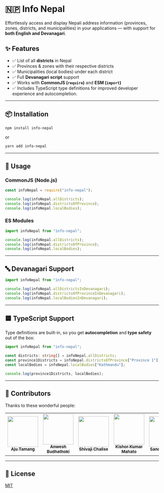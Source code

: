# 🇳🇵 Info Nepal

Effortlessly access and display Nepali address information (provinces, zones, districts, and municipalities) in your applications — with support for **both English and Devanagari**.

## ✨ Features
- ✅ List of all **districts** in Nepal  
- ✅ Provinces & zones with their respective districts  
- ✅ Municipalities (local bodies) under each district  
- ✅ Full **Devanagari script** support  
- ✅ Works with **CommonJS (`require`)** and **ESM (`import`)**  
- ✅ Includes TypeScript type definitions for improved developer experience and autocompletion.

---

## 📦 Installation

```bash
npm install info-nepal
```

or

```bash
yarn add info-nepal
```

---

## 🚀 Usage

### CommonJS (Node.js)
```js
const infoNepal = require("info-nepal");

console.log(infoNepal.allDistricts);
console.log(infoNepal.districtsOfProvince);
console.log(infoNepal.localBodies);
```

### ES Modules
```js
import infoNepal from "info-nepal";

console.log(infoNepal.allDistricts);
console.log(infoNepal.districtsOfProvince);
console.log(infoNepal.localBodies);
```

---

## 🔤 Devanagari Support
```js
import infoNepal from "info-nepal";

console.log(infoNepal.allDistrictsInDevanagari);
console.log(infoNepal.districtsOfProvinceInDevanagari);
console.log(infoNepal.localBodiesInDevanagari);
```

---

## 🟦 TypeScript Support

Type definitions are built-in, so you get **autocompletion** and **type safety** out of the box:

```ts
import infoNepal from "info-nepal";

const districts: string[] = infoNepal.allDistricts;
const province1Districts = infoNepal.districtsOfProvince["Province 1"];
const localBodies = infoNepal.localBodies["Kathmandu"];

console.log(province1Districts, localBodies);
```

---

## 🙌 Contributors

Thanks to these wonderful people:

<table>
<tr>
<td align="center"><a href="https://github.com/Aju100"><img src="https://avatars.githubusercontent.com/u/29862610?v=4" width="100px;" /><br /><sub><b>Aju Tamang</b></sub></a></td>
<td align="center"><a href="https://github.com/anwesh-b"><img src="https://avatars.githubusercontent.com/u/45763486?v=4" width="100px;" /><br /><sub><b>Anwesh Budhathoki</b></sub></a></td>
<td align="center"><a href="https://github.com/shivajichalise"><img src="https://avatars.githubusercontent.com/u/33979290?v=4" width="100px;" /><br /><sub><b>Shivaji Chalise</b></sub></a></td>
<td align="center"><a href="https://github.com/cyberkishor"><img src="https://avatars.githubusercontent.com/u/2122140?v=4" width="100px;" /><br /><sub><b>Kishor Kumar Mahato</b></sub></a></td>
<td align="center"><a href="https://github.com/mondyfy"><img src="https://avatars.githubusercontent.com/u/30776170?v=4" width="100px;" /><br /><sub><b>Sandip Basnet</b></sub></a></td>
</tr>
</table>

---

## 📜 License
[MIT](LICENSE)